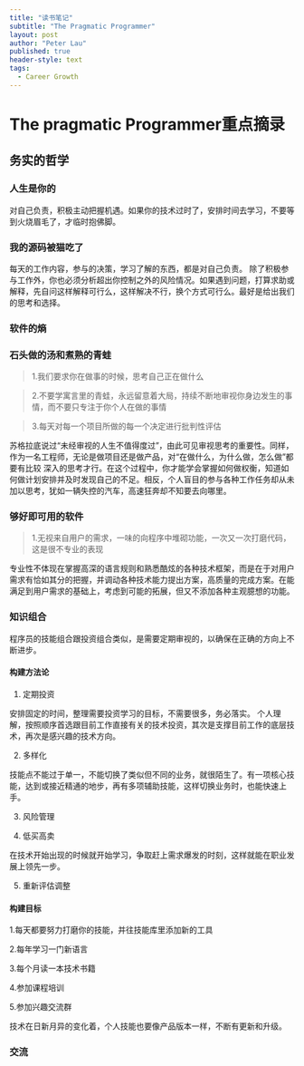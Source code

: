 ```yaml
---
title: "读书笔记"
subtitle: "The Pragmatic Programmer"
layout: post
author: "Peter Lau"
published: true
header-style: text
tags:
  - Career Growth
---
```


# The pragmatic Programmer重点摘录

## 务实的哲学

### 人生是你的

对自己负责，积极主动把握机遇。如果你的技术过时了，安排时间去学习，不要等到火烧眉毛了，才临时抱佛脚。

### 我的源码被猫吃了

每天的工作内容，参与的决策，学习了解的东西，都是对自己负责。
除了积极参与工作外，你也必须分析超出你控制之外的风险情况。如果遇到问题，打算求助或解释，先自问这样解释可行么，这样解决不行，换个方式可行么。最好是给出我们的思考和选择。



### 软件的熵


### 石头做的汤和煮熟的青蛙

>1.我们要求你在做事的时候，思考自己正在做什么

>2.不要学寓言里的青蛙，永远留意着大局，持续不断地审视你身边发生的事情，而不要只专注于你个人在做的事情

>3.每天对每一个项目所做的每一个决定进行批判性评估

苏格拉底说过“未经审视的人生不值得度过”，由此可见审视思考的重要性。同样，作为一名工程师，无论是做项目还是做产品，对“在做什么，为什么做，怎么做”都要有比较
深入的思考才行。在这个过程中，你才能学会掌握如何做权衡，知道如何做计划安排并及时发现自己的不足。相反，个人盲目的参与各种工作任务却从未加以思考，犹如一辆失控的汽车，高速狂奔却不知要去向哪里。

### 够好即可用的软件

>1.无视来自用户的需求，一味的向程序中堆砌功能，一次又一次打磨代码，这是很不专业的表现


专业性不体现在掌握高深的语言规则和熟悉酷炫的各种技术框架，而是在于对用户需求有恰如其分的把握，并调动各种技术能力提出方案，高质量的完成方案。在能满足到用户需求的基础上，考虑到可能的拓展，但又不添加各种主观臆想的功能。



### 知识组合

程序员的技能组合跟投资组合类似，是需要定期审视的，以确保在正确的方向上不断进步。

#### 构建方法论

1. 定期投资

安排固定的时间，整理需要投资学习的目标，不需要很多，务必落实。 个人理解，按照顺序首选跟目前工作直接有关的技术投资，其次是支撑目前工作的底层技术，再次是感兴趣的技术方向。

2. 多样化

技能点不能过于单一，不能切换了类似但不同的业务，就很陌生了。有一项核心技能，达到或接近精通的地步，再有多项辅助技能，这样切换业务时，也能快速上手。

3. 风险管理



4. 低买高卖

在技术开始出现的时候就开始学习，争取赶上需求爆发的时刻，这样就能在职业发展上领先一步。

5. 重新评估调整



#### 构建目标

1.每天都要努力打磨你的技能，并往技能库里添加新的工具

2.每年学习一门新语言

3.每个月读一本技术书籍

4.参加课程培训

5.参加兴趣交流群


技术在日新月异的变化着，个人技能也要像产品版本一样，不断有更新和升级。


### 交流
